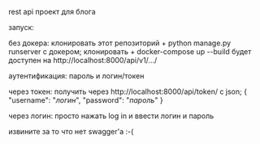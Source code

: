 rest api проект для блога

запуск:

без докера:
клонировать этот репозиторий + python manage.py runserver
с докером;
клонировать + docker-compose up --build
будет доступен на http://localhost:8000/api/v1/.../

аутентификация:
пароль и логин/токен

через токен:
получить через http://localhost:8000/api/token/ с json;
{
  "username": "*логин*",
  "password": "*пароль*"
}

через логин:
просто нажать log in и ввести логин и пароль




извините за то что нет swagger'а :-(
